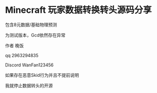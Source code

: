 # Minecraft 玩家数据转换转头源码分享
包含8元数据/基础物理预测

为测试版本，Gcd依然存在异常

作者 晚饭

qq 2963294835

Discord WanFan123456

如果存在恶意Skid行为并且不提前说明

我就停止数据转头的开源
